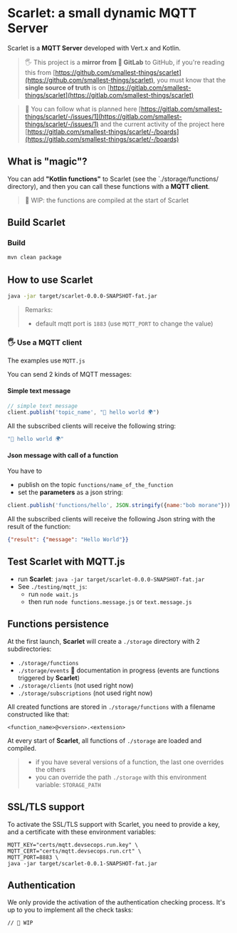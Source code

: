 # Scarlet: a small dynamic MQTT Server

Scarlet is a **MQTT Server** developed with Vert.x and Kotlin.

> 🖐️ This project is a **mirror from 🦊 GitLab** to GitHub, if you're reading this from [https://github.com/smallest-things/scarlet](https://github.com/smallest-things/scarlet), you must know that the **single source of truth** is on [https://gitlab.com/smallest-things/scarlet](https://gitlab.com/smallest-things/scarlet)

> 👀 You can follow what is planned here [https://gitlab.com/smallest-things/scarlet/-/issues/1](https://gitlab.com/smallest-things/scarlet/-/issues/1) and the current activity of the project here [https://gitlab.com/smallest-things/scarlet/-/boards](https://gitlab.com/smallest-things/scarlet/-/boards)


## What is "magic"?

You can add **"Kotlin functions"** to Scarlet (see the `./storage/functions/ directory), and then you can call these functions with a **MQTT client**.

> 🚧 WIP: the functions are compiled at the start of Scarlet

## Build Scarlet

### Build

```bash
mvn clean package
```

## How to use Scarlet

```bash
java -jar target/scarlet-0.0.0-SNAPSHOT-fat.jar
```

> Remarks:
> - default mqtt port is `1883` (use `MQTT_PORT` to change the value)

### 🖐 Use a MQTT client

The examples use `MQTT.js`

You can send 2 kinds of MQTT messages:

#### Simple text message

```javascript
// simple text message
client.publish('topic_name', "👋 hello world 🌍")
```

All the subscribed clients will receive the following string:

```javascript
"👋 hello world 🌍"
```

#### Json message with call of a function

You have to
- publish on the topic `functions/name_of_the_function`
- set the **parameters** as a json string:

```javascript
client.publish('functions/hello', JSON.stringify({name:"bob morane"}))
```

All the subscribed clients will receive the following Json string with the result of the function:

```json
{"result": {"message": "Hello World"}}
```

## Test Scarlet with MQTT.js

- run **Scarlet**: `java -jar target/scarlet-0.0.0-SNAPSHOT-fat.jar`
- See `./testing/mqtt_js`:
  - run `node wait.js`
  - then run `node functions.message.js` or `text.message.js`

## Functions persistence

At the first launch, **Scarlet** will create a `./storage` directory with 2 subdirectories:
- `./storage/functions`
- `./storage/events` 🚧 documentation in progress (events are functions triggered by **Scarlet**)
- `./storage/clients` (not used right now)
- `./storage/subscriptions` (not used right now)

All created functions are stored in `./storage/functions` with a filename constructed like that:
```
<function_name>@<version>.<extension>
```

At every start of **Scarlet**, all functions of `./storage` are loaded and compiled.

> - if you have several versions of a function, the last one overrides the others
> - you can override the path `./storage` with this environment variable: `STORAGE_PATH`

## SSL/TLS support

To activate the SSL/TLS support with Scarlet, you need to provide a key, and a certificate with these environment variables:

```shell
MQTT_KEY="certs/mqtt.devsecops.run.key" \
MQTT_CERT="certs/mqtt.devsecops.run.crt" \
MQTT_PORT=8883 \
java -jar target/scarlet-0.0.1-SNAPSHOT-fat.jar
```

## Authentication

We only provide the activation of the authentication checking process. It's up to you to implement all the check tasks:

```
// 🚧 WIP
```
